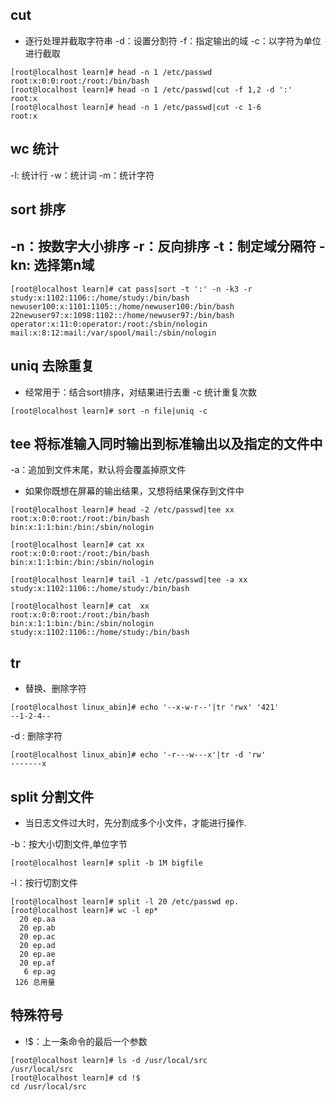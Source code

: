 ## cut
- 逐行处理并截取字符串
-d：设置分割符
-f：指定输出的域
-c：以字符为单位进行截取
```
[root@localhost learn]# head -n 1 /etc/passwd
root:x:0:0:root:/root:/bin/bash
[root@localhost learn]# head -n 1 /etc/passwd|cut -f 1,2 -d ':'
root:x
[root@localhost learn]# head -n 1 /etc/passwd|cut -c 1-6
root:x
```

## wc 统计
-l: 统计行
-w：统计词
-m：统计字符

## sort 排序
-n：按数字大小排序
-r：反向排序
-t：制定域分隔符
-kn: 选择第n域
- 
```
[root@localhost learn]# cat pass|sort -t ':' -n -k3 -r
study:x:1102:1106::/home/study:/bin/bash
newuser100:x:1101:1105::/home/newuser100:/bin/bash
22newuser97:x:1098:1102::/home/newuser97:/bin/bash
operator:x:11:0:operator:/root:/sbin/nologin
mail:x:8:12:mail:/var/spool/mail:/sbin/nologin
```

## uniq 去除重复
- 经常用于：结合sort排序，对结果进行去重
-c 统计重复次数
```
[root@localhost learn]# sort -n file|uniq -c
```


## tee 将标准输入同时输出到标准输出以及指定的文件中
-a：追加到文件末尾，默认将会覆盖掉原文件
- 如果你既想在屏幕的输出结果，又想将结果保存到文件中
```
[root@localhost learn]# head -2 /etc/passwd|tee xx
root:x:0:0:root:/root:/bin/bash
bin:x:1:1:bin:/bin:/sbin/nologin

[root@localhost learn]# cat xx
root:x:0:0:root:/root:/bin/bash
bin:x:1:1:bin:/bin:/sbin/nologin

[root@localhost learn]# tail -1 /etc/passwd|tee -a xx
study:x:1102:1106::/home/study:/bin/bash

[root@localhost learn]# cat  xx
root:x:0:0:root:/root:/bin/bash
bin:x:1:1:bin:/bin:/sbin/nologin
study:x:1102:1106::/home/study:/bin/bash
```


## tr 
- 替换、删除字符
```
[root@localhost linux_abin]# echo '--x-w-r--'|tr 'rwx' '421' 
--1-2-4--
```

-d : 删除字符
```
[root@localhost linux_abin]# echo '-r---w---x'|tr -d 'rw'
-------x
```

## split 分割文件
- 当日志文件过大时，先分割成多个小文件，才能进行操作.

-b：按大小切割文件,单位字节
```
[root@localhost learn]# split -b 1M bigfile
```

-l：按行切割文件
```
[root@localhost learn]# split -l 20 /etc/passwd ep.
[root@localhost learn]# wc -l ep*
  20 ep.aa
  20 ep.ab
  20 ep.ac
  20 ep.ad
  20 ep.ae
  20 ep.af
   6 ep.ag
 126 总用量
```

## 特殊符号
- !$：上一条命令的最后一个参数
```
[root@localhost learn]# ls -d /usr/local/src
/usr/local/src
[root@localhost learn]# cd !$
cd /usr/local/src
```
